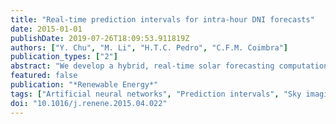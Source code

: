 ```yaml
---
title: "Real-time prediction intervals for intra-hour DNI forecasts"
date: 2015-01-01
publishDate: 2019-07-26T18:09:53.911819Z
authors: ["Y. Chu", "M. Li", "H.T.C. Pedro", "C.F.M. Coimbra"]
publication_types: ["2"]
abstract: "We develop a hybrid, real-time solar forecasting computational model to construct prediction intervals (PIs) of one-minute averaged direct normal irradiance for four intra-hour forecasting horizons: five, ten, fifteen, and 20min. This hybrid model, which integrates sky imaging techniques, support vector machine and artificial neural network sub-models, is developed using one year of co-located, high-quality irradiance and sky image recording in Folsom, California. We validate the proposed model using six-month of measured irradiance and sky image data, and apply it to construct operational PI forecasts in real-time at the same observatory. In the real-time scenario, the hybrid model significantly outperforms the reference persistence model and provides high performance PIs regardless of forecast horizon and weather condition."
featured: false
publication: "*Renewable Energy*"
tags: ["Artificial neural networks", "Prediction intervals", "Sky imaging", "Solar forecasting", "Support vector machines"]
doi: "10.1016/j.renene.2015.04.022"
---
```



